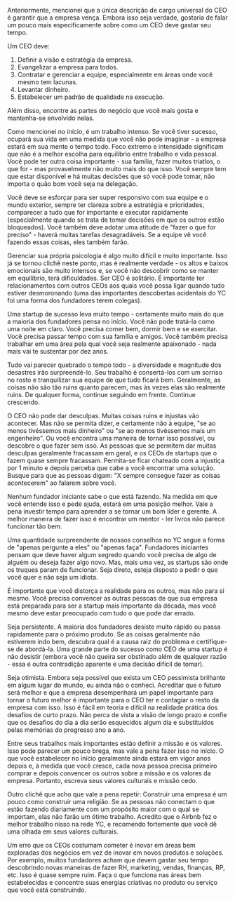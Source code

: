 Anteriormente, mencionei que a única descrição de cargo universal do CEO é garantir que a empresa vença. Embora isso seja verdade, gostaria de falar um pouco mais especificamente sobre como um CEO deve gastar seu tempo.

Um CEO deve:

1) Definir a visão e estratégia da empresa.
2) Evangelizar a empresa para todos.
3) Contratar e gerenciar a equipe, especialmente em áreas onde você mesmo tem lacunas.
4) Levantar dinheiro.
5) Estabelecer um padrão de qualidade na execução.

Além disso, encontre as partes do negócio que você mais gosta e mantenha-se envolvido nelas.

Como mencionei no início, é um trabalho intenso. Se você tiver sucesso, ocupará sua vida em uma medida que você não pode imaginar - a empresa estará em sua mente o tempo todo. Foco extremo e intensidade significam que não é a melhor escolha para equilíbrio entre trabalho e vida pessoal. Você pode ter outra coisa importante - sua família, fazer muitos triatlos, o que for - mas provavelmente não muito mais do que isso. Você sempre tem que estar disponível e há muitas decisões que só você pode tomar, não importa o quão bom você seja na delegação.

Você deve se esforçar para ser super responsivo com sua equipe e o mundo exterior, sempre ter clareza sobre a estratégia e prioridades, comparecer a tudo que for importante e executar rapidamente (especialmente quando se trata de tomar decisões em que os outros estão bloqueados). Você também deve adotar uma atitude de "fazer o que for preciso" - haverá muitas tarefas desagradáveis. Se a equipe vê você fazendo essas coisas, eles também farão.

Gerenciar sua própria psicologia é algo muito difícil e muito importante. Isso já se tornou clichê neste ponto, mas é realmente verdade - os altos e baixos emocionais são muito intensos e, se você não descobrir como se manter em equilíbrio, terá dificuldades. Ser CEO é solitário. É importante ter relacionamentos com outros CEOs aos quais você possa ligar quando tudo estiver desmoronando (uma das importantes descobertas acidentais do YC foi uma forma dos fundadores terem colegas).

Uma startup de sucesso leva muito tempo - certamente muito mais do que a maioria dos fundadores pensa no início. Você não pode tratá-la como uma noite em claro. Você precisa comer bem, dormir bem e se exercitar. Você precisa passar tempo com sua família e amigos. Você também precisa trabalhar em uma área pela qual você seja realmente apaixonado - nada mais vai te sustentar por dez anos.

Tudo vai parecer quebrado o tempo todo - a diversidade e magnitude dos desastres irão surpreendê-lo. Seu trabalho é consertá-los com um sorriso no rosto e tranquilizar sua equipe de que tudo ficará bem. Geralmente, as coisas não são tão ruins quanto parecem, mas às vezes elas são realmente ruins. De qualquer forma, continue seguindo em frente. Continue crescendo.

O CEO não pode dar desculpas. Muitas coisas ruins e injustas vão acontecer. Mas não se permita dizer, e certamente não à equipe, "se ao menos tivéssemos mais dinheiro" ou "se ao menos tivéssemos mais um engenheiro". Ou você encontra uma maneira de tornar isso possível, ou descobre o que fazer sem isso. As pessoas que se permitem dar muitas desculpas geralmente fracassam em geral, e os CEOs de startups que o fazem quase sempre fracassam. Permita-se ficar chateado com a injustiça por 1 minuto e depois perceba que cabe a você encontrar uma solução. Busque para que as pessoas digam: "X sempre consegue fazer as coisas acontecerem" ao falarem sobre você.

Nenhum fundador iniciante sabe o que está fazendo. Na medida em que você entende isso e pede ajuda, estará em uma posição melhor. Vale a pena investir tempo para aprender a se tornar um bom líder e gerente. A melhor maneira de fazer isso é encontrar um mentor - ler livros não parece funcionar tão bem.

Uma quantidade surpreendente de nossos conselhos no YC segue a forma de "apenas pergunte a eles" ou "apenas faça". Fundadores iniciantes pensam que deve haver algum segredo quando você precisa de algo de alguém ou deseja fazer algo novo. Mas, mais uma vez, as startups são onde os truques param de funcionar. Seja direto, esteja disposto a pedir o que você quer e não seja um idiota.

É importante que você distorça a realidade para os outros, mas não para si mesmo. Você precisa convencer as outras pessoas de que sua empresa está preparada para ser a startup mais importante da década, mas você mesmo deve estar preocupado com tudo o que pode dar errado.

Seja persistente. A maioria dos fundadores desiste muito rápido ou passa rapidamente para o próximo produto. Se as coisas geralmente não estiverem indo bem, descubra qual é a causa raiz do problema e certifique-se de abordá-la. Uma grande parte do sucesso como CEO de uma startup é não desistir (embora você não queira ser obstinado além de qualquer razão - essa é outra contradição aparente e uma decisão difícil de tomar).

Seja otimista. Embora seja possível que exista um CEO pessimista brilhante em algum lugar do mundo, eu ainda não o conheci. Acreditar que o futuro será melhor e que a empresa desempenhará um papel importante para tornar o futuro melhor é importante para o CEO ter e contagiar o resto da empresa com isso. Isso é fácil em teoria e difícil na realidade prática dos desafios de curto prazo. Não perca de vista a visão de longo prazo e confie que os desafios do dia a dia serão esquecidos algum dia e substituídos pelas memórias do progresso ano a ano.

Entre seus trabalhos mais importantes estão definir a missão e os valores. Isso pode parecer um pouco brega, mas vale a pena fazer isso no início. O que você estabelecer no início geralmente ainda estará em vigor anos depois e, à medida que você cresce, cada nova pessoa precisa primeiro comprar e depois convencer os outros sobre a missão e os valores da empresa. Portanto, escreva seus valores culturais e missão cedo.

Outro clichê que acho que vale a pena repetir: Construir uma empresa é um pouco como construir uma religião. Se as pessoas não conectam o que estão fazendo diariamente com um propósito maior com o qual se importam, elas não farão um ótimo trabalho. Acredito que o Airbnb fez o melhor trabalho nisso na rede YC, e recomendo fortemente que você dê uma olhada em seus valores culturais.

Um erro que os CEOs costumam cometer é inovar em áreas bem exploradas dos negócios em vez de inovar em novos produtos e soluções. Por exemplo, muitos fundadores acham que devem gastar seu tempo descobrindo novas maneiras de fazer RH, marketing, vendas, finanças, RP, etc. Isso é quase sempre ruim. Faça o que funciona nas áreas bem estabelecidas e concentre suas energias criativas no produto ou serviço que você está construindo.

